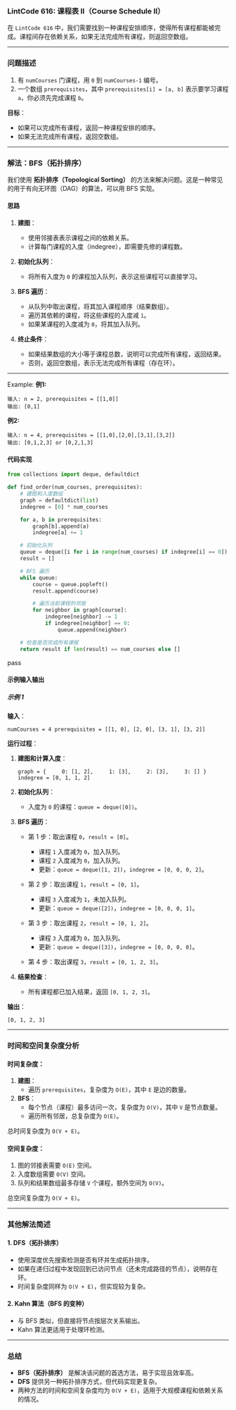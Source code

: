 
### LintCode 616: 课程表 II（Course Schedule II）

在 `LintCode 616` 中，我们需要找到一种课程安排顺序，使得所有课程都能被完成。课程间存在依赖关系，如果无法完成所有课程，则返回空数组。

---

### 问题描述

1. 有 `numCourses` 门课程，用 `0` 到 `numCourses-1` 编号。
2. 一个数组 `prerequisites`，其中 `prerequisites[i] = [a, b]` 表示要学习课程 `a`，你必须先完成课程 `b`。

**目标**：

- 如果可以完成所有课程，返回一种课程安排的顺序。
- 如果无法完成所有课程，返回空数组。

---

### 解法：BFS（拓扑排序）

我们使用 **拓扑排序（Topological Sorting）** 的方法来解决问题。这是一种常见的用于有向无环图（DAG）的算法，可以用 BFS 实现。

#### 思路

1. **建图**：
    
    - 使用邻接表表示课程之间的依赖关系。
    - 计算每门课程的入度（indegree），即需要先修的课程数。
2. **初始化队列**：
    
    - 将所有入度为 `0` 的课程加入队列，表示这些课程可以直接学习。
3. **BFS 遍历**：
    
    - 从队列中取出课程，将其加入课程顺序（结果数组）。
    - 遍历其依赖的课程，将这些课程的入度减 `1`。
    - 如果某课程的入度减为 `0`，将其加入队列。
4. **终止条件**：
    
    - 如果结果数组的大小等于课程总数，说明可以完成所有课程，返回结果。
    - 否则，返回空数组，表示无法完成所有课程（存在环）。

---
Example:
**例1:**
```
输入: n = 2, prerequisites = [[1,0]] 
输出: [0,1]
```
**例2:**
```
输入: n = 4, prerequisites = [[1,0],[2,0],[3,1],[3,2]] 
输出: [0,1,2,3] or [0,2,1,3]
```


#### 代码实现

```python
from collections import deque, defaultdict

def find_order(num_courses, prerequisites):
    # 建图和入度数组
    graph = defaultdict(list)
    indegree = [0] * num_courses

    for a, b in prerequisites:
        graph[b].append(a)
        indegree[a] += 1

    # 初始化队列
    queue = deque([i for i in range(num_courses) if indegree[i] == 0])
    result = []

    # BFS 遍历
    while queue:
        course = queue.popleft()
        result.append(course)

        # 遍历当前课程的邻居
        for neighbor in graph[course]:
            indegree[neighbor] -= 1
            if indegree[neighbor] == 0:
                queue.append(neighbor)

    # 检查是否完成所有课程
    return result if len(result) == num_courses else []

```
pass

#### 示例输入输出

##### 示例 1

**输入**：

`numCourses = 4 prerequisites = [[1, 0], [2, 0], [3, 1], [3, 2]]`

**运行过程**：

1. **建图和计算入度**：
    

    `graph = {     0: [1, 2],     1: [3],     2: [3],     3: [] } indegree = [0, 1, 1, 2]`
    
2. **初始化队列**：
    
    - 入度为 `0` 的课程：`queue = deque([0])`。
3. **BFS 遍历**：
    
    - 第 1 步：取出课程 `0`，`result = [0]`。
        
        - 课程 `1` 入度减为 `0`，加入队列。
        - 课程 `2` 入度减为 `0`，加入队列。
        - 更新：`queue = deque([1, 2])`，`indegree = [0, 0, 0, 2]`。
    - 第 2 步：取出课程 `1`，`result = [0, 1]`。
        
        - 课程 `3` 入度减为 `1`，未加入队列。
        - 更新：`queue = deque([2])`，`indegree = [0, 0, 0, 1]`。
    - 第 3 步：取出课程 `2`，`result = [0, 1, 2]`。
        
        - 课程 `3` 入度减为 `0`，加入队列。
        - 更新：`queue = deque([3])`，`indegree = [0, 0, 0, 0]`。
    - 第 4 步：取出课程 `3`，`result = [0, 1, 2, 3]`。
        
4. **结果检查**：
    
    - 所有课程都已加入结果，返回 `[0, 1, 2, 3]`。

**输出**：

`[0, 1, 2, 3]`

---

### 时间和空间复杂度分析

#### 时间复杂度：

1. **建图**：
    - 遍历 `prerequisites`，复杂度为 `O(E)`，其中 `E` 是边的数量。
2. **BFS**：
    - 每个节点（课程）最多访问一次，复杂度为 `O(V)`，其中 `V` 是节点数量。
    - 遍历所有邻居，总复杂度为 `O(E)`。

总时间复杂度为 `O(V + E)`。

#### 空间复杂度：

1. 图的邻接表需要 `O(E)` 空间。
2. 入度数组需要 `O(V)` 空间。
3. 队列和结果数组最多存储 `V` 个课程，额外空间为 `O(V)`。

总空间复杂度为 `O(V + E)`。

---

### 其他解法简述

#### 1. DFS（拓扑排序）

- 使用深度优先搜索检测是否有环并生成拓扑排序。
- 如果在递归过程中发现回到已访问节点（还未完成路径的节点），说明存在环。
- 时间复杂度同样为 `O(V + E)`，但实现较为复杂。

#### 2. Kahn 算法（BFS 的变种）

- 与 BFS 类似，但直接将节点按层次关系输出。
- Kahn 算法更适用于处理环检测。

---

### 总结

- **BFS（拓扑排序）** 是解决该问题的首选方法，易于实现且效率高。
- **DFS** 提供另一种拓扑排序方式，但代码实现更复杂。
- 两种方法的时间和空间复杂度均为 `O(V + E)`，适用于大规模课程和依赖关系的情况。